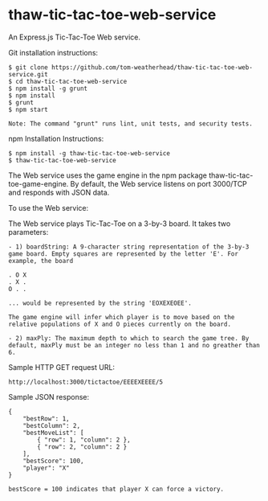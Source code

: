 # thaw-tic-tac-toe-web-service
An Express.js Tic-Tac-Toe Web service.

Git installation instructions:

	$ git clone https://github.com/tom-weatherhead/thaw-tic-tac-toe-web-service.git
	$ cd thaw-tic-tac-toe-web-service
	$ npm install -g grunt
	$ npm install
	$ grunt
	$ npm start

	Note: The command "grunt" runs lint, unit tests, and security tests.

npm Installation Instructions:

	$ npm install -g thaw-tic-tac-toe-web-service
	$ thaw-tic-tac-toe-web-service

The Web service uses the game engine in the npm package thaw-tic-tac-toe-game-engine. By default, the Web service listens on port 3000/TCP and responds with JSON data.

To use the Web service:

The Web service plays Tic-Tac-Toe on a 3-by-3 board. It takes two parameters:

	- 1) boardString: A 9-character string representation of the 3-by-3 game board. Empty squares are represented by the letter 'E'. For example, the board
	
	. O X
	. X .
	O . .
	
	... would be represented by the string 'EOXEXEOEE'.
	
	The game engine will infer which player is to move based on the relative populations of X and O pieces currently on the board.

	- 2) maxPly: The maximum depth to which to search the game tree. By default, maxPly must be an integer no less than 1 and no greather than 6.

Sample HTTP GET request URL:
	
	http://localhost:3000/tictactoe/EEEEXEEEE/5

Sample JSON response:

	{
		"bestRow": 1,
		"bestColumn": 2,
		"bestMoveList": [
			{ "row": 1, "column": 2 },
			{ "row": 2, "column": 2 }
		],
		"bestScore": 100,
		"player": "X"
	}

	bestScore = 100 indicates that player X can force a victory.
